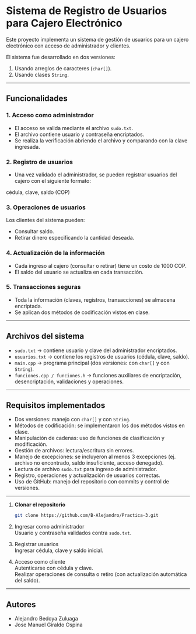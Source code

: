 # Sistema de Registro de Usuarios para Cajero Electrónico

Este proyecto implementa un sistema de gestión de usuarios para un cajero electrónico con acceso de administrador y clientes.

El sistema fue desarrollado en dos versiones: 

1. Usando arreglos de caracteres (`char[]`).
2. Usando clases `String`.

---

## Funcionalidades

### 1. Acceso como administrador

- El acceso se valida mediante el archivo `sudo.txt`.
- El archivo contiene usuario y contraseña encriptados.
- Se realiza la verificación abriendo el archivo y comparando con la clave ingresada.

### 2. Registro de usuarios

- Una vez validado el administrador, se pueden registrar usuarios del cajero con el siguiente formato:

cédula, clave, saldo (COP)

### 3. Operaciones de usuarios

Los clientes del sistema pueden:

- Consultar saldo.
- Retirar dinero especificando la cantidad deseada.

### 4. Actualización de la información

- Cada ingreso al cajero (consultar o retirar) tiene un costo de 1000 COP.
- El saldo del usuario se actualiza en cada transacción.

### 5. Transacciones seguras

- Toda la información (claves, registros, transacciones) se almacena encriptada.
- Se aplican dos métodos de codificación vistos en clase.

---

## Archivos del sistema

- `sudo.txt` → contiene usuario y clave del administrador encriptados.
- `usuarios.txt` → contiene los registros de usuarios (cédula, clave, saldo).
- `main.cpp` → programa principal (dos versiones: con `char[]` y con `String`).
- `funciones.cpp / funciones.h` → funciones auxiliares de encriptación, desencriptación, validaciones y operaciones.

---

## Requisitos implementados

- Dos versiones: manejo con `char[]` y con `String`.
- Métodos de codificación: se implementaron los dos métodos vistos en clase.
- Manipulación de cadenas: uso de funciones de clasificación y modificación.
- Gestión de archivos: lectura/escritura sin errores.
- Manejo de excepciones: se incluyeron al menos 3 excepciones (ej. archivo no encontrado, saldo insuficiente, acceso denegado).
- Lectura de archivo `sudo.txt` para ingreso de administrador.
- Registro, operaciones y actualización de usuarios correctas.
- Uso de GitHub: manejo del repositorio con commits y control de versiones.

---
1. **Clonar el repositorio**
   ```bash
   git clone https://github.com/B-Alejandro/Practica-3.git
   
2. Ingresar como administrador  
Usuario y contraseña validados contra `sudo.txt`.

3. Registrar usuarios  
Ingresar cédula, clave y saldo inicial.

4. Acceso como cliente  
Autenticarse con cédula y clave.  
Realizar operaciones de consulta o retiro (con actualización automática del saldo).

---

## Autores

- Alejandro Bedoya Zuluaga
- Jose Manuel Giraldo Ospina

